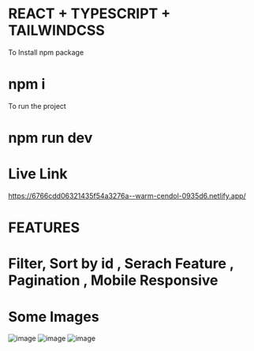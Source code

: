 # REACT + TYPESCRIPT + TAILWINDCSS

To Install npm package 
# npm i 

To run the project 
# npm run dev 

# Live Link 
https://6766cdd06321435f54a3276a--warm-cendol-0935d6.netlify.app/

# FEATURES
# Filter, Sort by id , Serach Feature , Pagination , Mobile Responsive 

# Some Images 
![image](https://github.com/user-attachments/assets/02ed65a1-7b4b-479f-9578-4af850b4cb18)
![image](https://github.com/user-attachments/assets/62522682-fc51-4105-80b7-0fbfa2c5fca3)
![image](https://github.com/user-attachments/assets/03d8ce16-5538-46f0-837a-94a55ba2e646)

